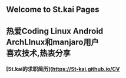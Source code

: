 ## Welcome to St.kai Pages
#### 
热爱Coding Linux Android  
ArchLInux和manjaro用户  
喜欢技术,热衷分享
----
#### [St.kai的求职简历](https://St-kai.github.io/CV
